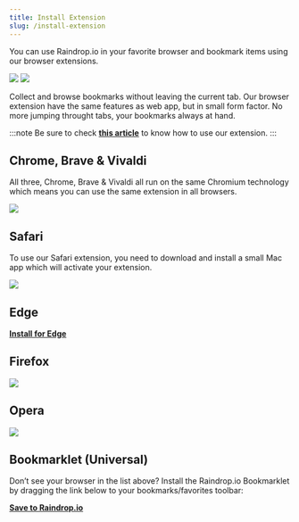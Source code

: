 ```yaml
---
title: Install Extension
slug: /install-extension
---
```


You can use Raindrop.io in your favorite browser and bookmark items using our browser extensions.

<div className='carousel'>

![](clipper.jpg)
![](mini_app.jpg)

</div>

Collect and browse bookmarks without leaving the current tab. Our browser extension have the same features as web app, but in small form factor.
No more jumping throught tabs, your bookmarks always at hand.

:::note
Be sure to check [**this article**](../../using/browser-extension/index.md) to know how to use our extension.
:::

## Chrome, Brave & Vivaldi

All three, Chrome, Brave & Vivaldi all run on the same Chromium technology which means you can use the same extension in all browsers.

<p><a href="https://raindrop.io/r/extension/chrome">
    <img src={require('./chrome.png').default} style={{maxHeight:50}} />
</a></p>

## Safari

To use our Safari extension, you need to download and install a small Mac app which will activate your extension.

[![](mac.svg)](https://raindrop.io/r/extension/safari)

## Edge

[**Install for Edge**](https://raindrop.io/r/extension/edge)

## Firefox

[![](firefox.png)](https://raindrop.io/r/extension/firefox)

## Opera

<p><a href="https://raindrop.io/r/extension/opera">
    <img src={require('./opera.png').default} style={{maxHeight:58}} />
</a></p>

## Bookmarklet (Universal)

Don’t see your browser in the list above? Install the Raindrop.io Bookmarklet by dragging the link below to your bookmarks/favorites toolbar:

<p>
    <a href='javascript:(function()%7Bvar rspW%3D450%2CrspH%3D600%2CrspL%3DparseInt((screen.width%2F2)-(rspW%2F2))%2CrspT%3DparseInt((screen.height%2F2)-(rspH%2F2))%3Bwindow.open("https%3A%2F%2Fapp.raindrop.io%2Fadd%3Flink%3D"%2BencodeURIComponent(window.location.href)%2B"%26title%3D"%2BencodeURIComponent(document.title)%2C"raindrop-save"%2C"width%3D"%2BrspW%2B"%2Cheight%3D"%2BrspH%2B"%2Cresizable%3Dyes%2Cscrollbars%3Dyes%2Cstatus%3Dfalse%2Clocation%3Dfalse%2Ctoolbar%3Dfalse%2Cleft%3D"%2BrspL%2B"%2Ctop%3D"%2BrspT)%7D)()'>
        <b>Save to Raindrop.io</b>
    </a>
</p>
